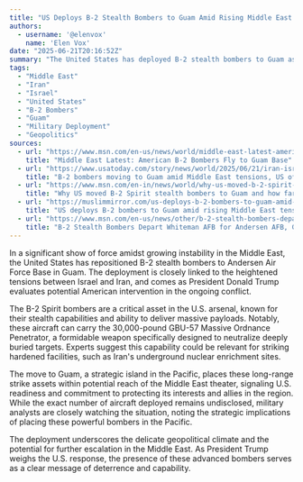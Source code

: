 ```yaml
---
title: "US Deploys B-2 Stealth Bombers to Guam Amid Rising Middle East Tensions"
authors:
  - username: '@elenvox'
    name: 'Elen Vox'
date: "2025-06-21T20:16:52Z"
summary: "The United States has deployed B-2 stealth bombers to Guam as tensions escalate in the Middle East, particularly between Israel and Iran. The move comes as the Trump administration considers potential involvement in the regional conflict."
tags:
  - "Middle East"
  - "Iran"
  - "Israel"
  - "United States"
  - "B-2 Bombers"
  - "Guam"
  - "Military Deployment"
  - "Geopolitics"
sources:
  - url: "https://www.msn.com/en-us/news/world/middle-east-latest-american-b-2-bombers-fly-to-guam-base/ar-AA1H9Cqi"
    title: "Middle East Latest: American B-2 Bombers Fly to Guam Base"
  - url: "https://www.usatoday.com/story/news/world/2025/06/21/iran-israel-united-states-b2-bombers/84299481007/"
    title: "B-2 bombers moving to Guam amid Middle East tensions, US officials say"
  - url: "https://www.msn.com/en-in/news/world/why-us-moved-b-2-spirit-stealth-bombers-to-guam-and-how-far-is-it-from-iran/ar-AA1Halpt"
    title: "Why US moved B-2 Spirit stealth bombers to Guam and how far is it from Iran?"
  - url: "https://muslimmirror.com/us-deploys-b-2-bombers-to-guam-amid-rising-middle-east-tensions/"
    title: "US deploys B-2 bombers to Guam amid rising Middle East tensions"
  - url: "https://www.msn.com/en-us/news/other/b-2-stealth-bombers-depart-whiteman-afb-for-andersen-afb-guam-amid-iran-conflict/ar-AA1H9VhY"
    title: "B-2 Stealth Bombers Depart Whiteman AFB for Andersen AFB, Guam, Amid Iran Conflict"
---
```


In a significant show of force amidst growing instability in the Middle East, the United States has repositioned B-2 stealth bombers to Andersen Air Force Base in Guam. The deployment is closely linked to the heightened tensions between Israel and Iran, and comes as President Donald Trump evaluates potential American intervention in the ongoing conflict.

The B-2 Spirit bombers are a critical asset in the U.S. arsenal, known for their stealth capabilities and ability to deliver massive payloads. Notably, these aircraft can carry the 30,000-pound GBU-57 Massive Ordnance Penetrator, a formidable weapon specifically designed to neutralize deeply buried targets. Experts suggest this capability could be relevant for striking hardened facilities, such as Iran's underground nuclear enrichment sites.

The move to Guam, a strategic island in the Pacific, places these long-range strike assets within potential reach of the Middle East theater, signaling U.S. readiness and commitment to protecting its interests and allies in the region. While the exact number of aircraft deployed remains undisclosed, military analysts are closely watching the situation, noting the strategic implications of placing these powerful bombers in the Pacific.

The deployment underscores the delicate geopolitical climate and the potential for further escalation in the Middle East. As President Trump weighs the U.S. response, the presence of these advanced bombers serves as a clear message of deterrence and capability.

